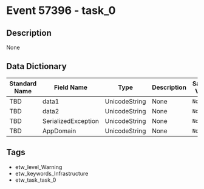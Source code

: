 # Event 57396 - task_0

## Description
None

## Data Dictionary
|Standard Name|Field Name|Type|Description|Sample Value|
|---|---|---|---|---|
|TBD|data1|UnicodeString|None|`None`|
|TBD|data2|UnicodeString|None|`None`|
|TBD|SerializedException|UnicodeString|None|`None`|
|TBD|AppDomain|UnicodeString|None|`None`|

## Tags
* etw_level_Warning
* etw_keywords_Infrastructure
* etw_task_task_0